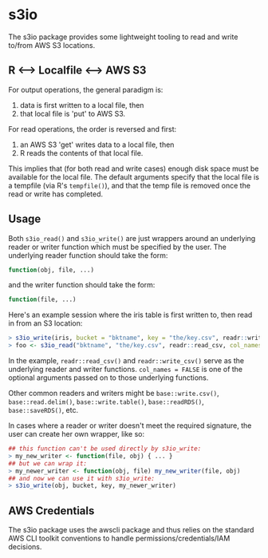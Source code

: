 # s3io

The s3io package provides some lightweight tooling to read and write to/from AWS S3 locations.

## R <--> Localfile <--> AWS S3

For output operations, the general paradigm is:
 1. data is first written to a local file, then
 2. that local file is 'put' to AWS S3.

For read operations, the order is reversed and first:
 1. an AWS S3 'get' writes data to a local file, then
 2. R reads the contents of that local file.

This implies that (for both read and write cases) enough disk space must be available for the local file.
The default arguments specify that the local file is a tempfile (via R's `tempfile()`), and that the temp file is removed once the read or write has completed.

## Usage

Both `s3io_read()` and `s3io_write()` are just wrappers around an underlying reader or writer function which must be specified by the user.
The underlying reader function should take the form:
```R
function(obj, file, ...)
```
and the writer function should take the form:
```R
function(file, ...)
```

Here's an example session where the iris table is first written to, then read in from an S3 location:
```R
> s3io_write(iris, bucket = "bktname", key = "the/key.csv", readr::write_csv, col_names = FALSE)
> foo <- s3io_read("bktname", "the/key.csv", readr::read_csv, col_names = FALSE)
```
In the example, `readr::read_csv()` and `readr::write_csv()` serve as the underlying reader and writer functions.
`col_names = FALSE` is one of the optional arguments passed on to those underlying functions.

Other common readers and writers might be `base::write.csv()`, `base::read.delim()`, `base::write.table()`, `base::readRDS()`, `base::saveRDS()`, etc.

In cases where a reader or writer doesn't meet the required signature, the user can create her own wrapper, like so:
```R
## this function can't be used directly by s3io_write:
> my_new_writer <- function(file, obj) { ... }
## but we can wrap it:
> my_newer_writer <- function(obj, file) my_new_writer(file, obj)
## and now we can use it with s3io_write:
> s3io_write(obj, bucket, key, my_newer_writer)
```

## AWS Credentials

The s3io package uses the awscli package and thus relies on the standard AWS CLI toolkit conventions to handle permissions/credentials/IAM decisions.
